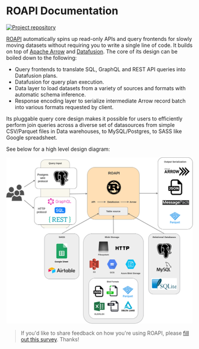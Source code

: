 # ROAPI Documentation

[![Project repository](https://img.shields.io/badge/repo-github-blue)](https://github.com/roapi/roapi)

[ROAPI](https://github.com/roapi/roapi) automatically spins up read-only APIs
and query frontends for slowly moving datasets without requiring you to write a
single line of code. It builds on top of [Apache Arrow](https://github.com/apache/arrow) and
[Datafusion](https://github.com/apache/arrow-datafusion). The
core of its design can be boiled down to the following:

* Query frontends to translate SQL, GraphQL and REST API queries into
Datafusion plans.
* Datafusion for query plan execution.
* Data layer to load datasets from a variety of sources and formats with
automatic schema inference.
* Response encoding layer to serialize intermediate Arrow record batch into
various formats requested by client.

Its pluggable query core design makes it possible for users to efficiently
perform join queries across a diverse set of datasources from simple
CSV/Parquet files in Data warehouses, to MySQL/Postgres, to SASS like Google
spreadsheet.

See below for a high level design diagram:

<img alt="roapi-design-diagram" src="./images/roapi.png">

> If you'd like to share feedback on how you're using ROAPI, please [fill out this survey](https://docs.google.com/forms/d/1M1s1scZX39UouuVF8WzIFQoSyeKX5dMVQgQMtYJKGZU). Thanks!
